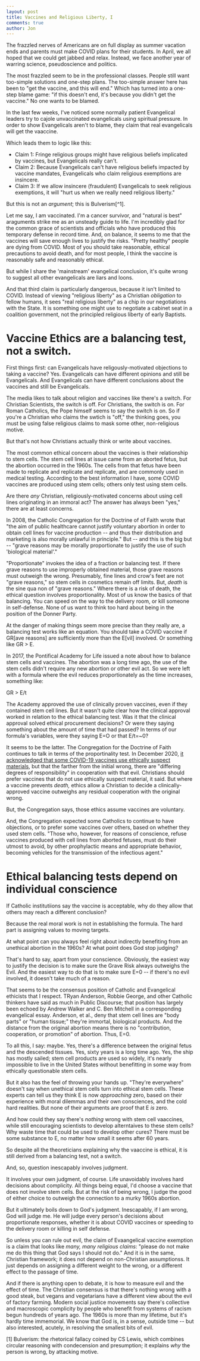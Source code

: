 ```yaml
---
layout: post
title: Vaccines and Religious Liberty, I
comments: true
author: Jon
---
```


The frazzled nerves of Americans are on full display as summer vacation ends and parents must make COVID plans for their students.   In April, we all hoped that we could get jabbed and relax.  Instead, we face another year of warring science, pseudoscience and politics.

The most frazzled seem to be in the professional classes.  People still want too-simple solutions and one-step plans.  The too-simple answer here has been to "get the vaccine, and this will end."  Which has turned into a one-step blame game: "if this doesn't end, it's because you didn't get the vaccine." No one wants to be blamed. 

In the last few weeks, I've noticed some normally patient Evangelical leaders try to cajole unvaccinated evangelicals using spiritual pressure. In order to show Evangelicals aren't to blame, they claim that real evangelicals will get the vaaccine. 

Which leads them to logic like this:  
  * Claim 1: Fringe religious groups might have religious beliefs implicated by vaccines, but Evangelicals really can't. 
  * Claim 2: Because Evangelicals can't have religious beliefs impacted by vaccine mandates, Evangelicals who claim religious exemptions are insincere. 
  * Claim 3: If we allow insincere (fraudulent) Evangelicals to seek religious exemptions, it will "hurt us when we really need religious liberty."

But this is not an *argument*; this is Bulverism[^1].  

Let me say, I am vaccinated. I'm a cancer survivor, and "natural is best" araguments strike me as an unsteady guide to life. I'm incredibly glad for the common grace of scientists and officials who have produced this temporary defense in record time. And, on balance, it seems to me that the vaccines will save enough lives to justify the risks.  "Pretty healthy" people are dying from COVID.  Most of you should take reasonable, ethical precautions to avoid death, and for most people, I think the vaccine is reasonably safe and reasonably ethical.   

But while I share the 'mainstream' evangelical conclusion, it's quite wrong to suggest all other evangelicals are liars and loons.   

And that third claim is particularly dangerous, because it isn't limited to COVID.  Instead of viewing "religious liberty" as a Christian *obligation* to fellow humans, it sees "real religious liberty" as a chip in our negotiations with the State. It is something one might use to negotiate a cabinet seat in a coalition government, not the principled religious liberty of early Baptists. 


# Vaccine Ethics are a balancing test, not a switch. 

First things first: can Evangelicals have religously-motivated objections to taking a vaccine?  Yes.  Evangelicals can have different opinions and still be Evangelicals.  And Evangelicals can have different conclusions about the vaccines and still be Evangelicals.    

The media likes to talk about religion and vaccines like there's a switch.  For Christian Scientists, the switch is off.  For Christians, the switch is on. For Roman Catholics, the Pope himself seems to say the switch is on.  So if you're a Christian who claims the swtich is "off," the thinking goes, you must be using false religious claims to mask some other, non-religious motive.

But that's not how Christians actually think or write about vaccines. 

The most common ethical concern about the vaccines is their relationship to stem cells. The stem cell lines at issue came from an aborted fetus, but the abortion occurred in the 1960s. The cells from that fetus have been made to replicate and replicate and replicate, and are commonly used in medical testing. According to the best information I have, some COVID vaccines are produced using stem cells; others only test using stem cells.  

Are there *any* Christian, religiously-motivated concerns about using cell lines originating in an immoral act? The answer has always been "yes," there are at least concerns.    

In 2008, the Catholic Congregation for the Doctrine of of Faith wrote that "the aim of public healthcare cannot justify voluntary abortion in order to obtain cell lines for vaccine production -- and thus their distribution and marketing is also morally unlawful in principle."  But -- and this is the big but -- "grave reasons may be morally proportionate to justify the use of such 'biological material'."   

"Proportionate" invokes the idea of a fraction or balancing test. If there grave reasons to use improperly obtained material, those grave reasons must outweigh the wrong. Presumably, fine lines and crow's feet are not "grave reasons," so stem cells in cosmetics remain off limits.  But, *death* is the sine qua non of "grave reasons." Where there is a risk of death, the ethical question involves proportionality. Most of us know the basics of that balancing. You can speed on the way to the delivery room, or kill someone in self-defense. None of us want to think too hard about being in the position of the Donner Party.    

At the danger of making things seem more precise than they really are, a balancing test works like an equation.  You should take a COVID vaccine if GR[ave reasons] are sufficiently more than the E[vil] involved.   Or something like GR > E.  

In 2017, the Pontifical Academy for Life issued a note about how to balance stem cells and vaccines.   The abortion was a long time ago, the use of the stem cells didn't require any new abortion or other evil act.  So we were left with a formula where the evil reduces proportionately as the time increases, something like: 

GR > E/t   

The Academy approved the use of clinically proven vaccines, even if they contained stem cell lines. But it wasn't quite clear how the clinical approval worked in relation to the ethical balancing test.    Was it that the clinical approval solved ethical procurement decisions? Or were they saying something about the amount of time that had passed?  In terms of our formula's variables, were they saying E=O or that E/t=~0?

It seems to be the latter.  The Congregation for the Doctrine of Faith continues to talk in terms of the proportinality test. In December 2020, [it acknowledged that some COVID-19 vaccines use ethically suspect materials](https://press.vatican.va/content/salastampa/it/bollettino/pubblico/2020/12/21/0681/01591.html#ing), but that the farther from the initial wrong, there are "differing degrees of responsibility" in cooperation with that evil. Christians should prefer vaccines that do not use ethically suspect material, it said. But where a vaccine prevents *death,* ethics allow a Christian to decide a clinically-approved vaccine outweighs any residual cooperation with the original wrong.   

But, the Congregation says, those ethics assume vaccines are voluntary. 

And, the Congregation expected some Catholics to continue to have objections, or to prefer some vaccines over others, based on whether they used stem cells. "Those who, however, for reasons of conscience, refuse vaccines produced with cell lines from aborted fetuses, must do their utmost to avoid, by other prophylactic means and appropriate behavior, becoming vehicles for the transmission of the infectious agent."


# Ethical balancing tests depend on individual conscience

If  Catholic institutiions say the vaccine is acceptable, why do they allow that others may reach a different conclusion?   

Because the real moral work is not in establishing the formula. The hard part is assigning values to moving targets. 

At what point can you always feel right about indirectly benefiting from an unethical abortion in the 1960s? At what point does God stop judging?  

That's hard to say, apart from your conscience. Obviously, the easiest way to justify the decision is to make sure the Grave Risk always outweighs the Evil.  And the easiest way to do that is to make sure E=0 -- if there's no evil involved, it doesn't take much of a reason.  

That seems to be the consensus position of Catholic and Evangelical ethicists that I respect. TRyan Anderson, Robbie George, and other Catholic thinkers have said as much in Public Discourse; that position has largely been echoed by Andrew Walker and C. Ben Mitchell in a corresponding evangelical essay.  Anderson, et al., deny that stem cell lines are "body parts" or "human tissue;" they're immortal, biological products.  And the distance from the original abortion means there is no "contribution, cooperation, or promotion" of abortion. Thus, E=0. 

To all this, I say: maybe. Yes, there's a difference between the original fetus and the descended tissues. Yes, sixty years is a long time ago.  Yes, the ship has mostly sailed; stem cell products are used so widely, it's nearly impossible to live in the United States without benefitting in some way from ethically questionable stem cells.   

But it also has the feel of throwing your hands up. "They're everywhere" doesn't say when unethical stem cells turn into ethical stem cells. These experts can tell us they think E is now *approaching* zero, based on their experience with moral dilemmas and their own consciences, and the cold hard realities.  But none of their arguments are proof that E *is* zero.  

And how could they say there's *nothing* wrong with stem cell vaaccines, while still encouraging scientists to develop alterntaives to these stem cells?  Why waste time that could be used to develop other cures? There must be some substance to E, no matter how small it seems after 60 years.  

So despite all the theoreticians explaining why the vaaccine is ethical, it is still derived from a balancing test, not a switch.   

And, so, question inescapably involves judgment.  

It involves your own judgment, of course.  Life unavoidably involves hard decisions about complicity. All things being equal, I'd choose a vaccine that does not involve stem cells.  But at the risk of being wrong, I judge the good of either choice to outweigh the connection to a murky 1960s abortion.  

But it ultimately boils down to God's judgment. Inescapably, if I am wrong, God will judge me. He will judge every person's decisions about proportionate responses, whether it is about COVID vaccines or speeding to the delivery room or killing in self defense.

So unless you can rule out evil, the claim of Evaangelical vaccine exemption is a claim that looks like *many, many religious claims*: "please do not make me do this thing that God says I should not do."  And it is in the same, Christian framework; it does not depend on non-Christian assumptionss.  It just depends on assigning a different weight to the wrong, or a different effect to the passage of time. 

And if there is anything open to debate, it is how to measure evil and the effect of time.   The Christian consensus is that there's nothing wrong with a good steak, but vegans and vegetarians have a different view about the evil of factory farming.  Modern social justice movements say there's collective and macroscopic complicity by people who benefit from systems of racism begun hundreds of years ago. The 1960s is more than my lifetime, but it's hardly time immemorial. We know that God is, in a sense, outside time -- but also interested, acutely, in resolving the smallest bits of evil.      


[1] Bulverism: the rhetorical fallacy coined by CS Lewis, which combines circular reasoning with condecension and presumption; it explains *why* the person is wrong, by attacking motive.
  
